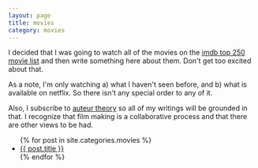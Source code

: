 ```yaml
---
layout: page
title: movies
category: movies
---
```


I decided that I was going to watch all of the movies on the [imdb top 250 movie list](https://www.imdb.com/search/title?groups=top_250&sort=user_rating) and then write something here about them. Don't get too excited about that.

As a note, I'm only watching a) what I haven't seen before, and b) what is available on netflix. So there isn't any special order to any of it.

Also, I subscribe to [auteur theory](https://en.wikipedia.org/wiki/Auteur) so all of my writings will be grounded in that. I recognize that film making is a collaborative process and that there are other views to be had.

<ul>
  {% for post in site.categories.movies %}
    <li>
      <a href="{{ post.url }}">{{ post.title }}</a>
    </li>
  {% endfor %}
</ul>
<!-- 
{% for category in site.categories %}
  <h3>{{ category[0] }}</h3>
  <ul>
    {% for post in category[1] %}
      <li><a href="{{ post.url }}">{{ post.title }}</a></li>
    {% endfor %}
  </ul>
{% endfor %}  -->
